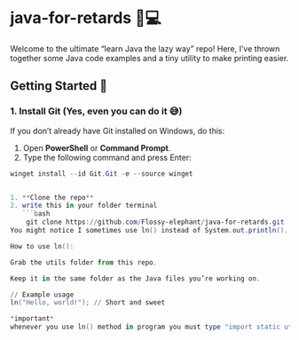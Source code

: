 # java-for-retards 🧠💻

Welcome to the ultimate “learn Java the lazy way” repo! Here, I’ve thrown together some Java code examples and a tiny utility to make printing easier.  

## Getting Started 🚀

### 1. Install Git (Yes, even you can do it 😅)

If you don’t already have Git installed on Windows, do this:

1. Open **PowerShell** or **Command Prompt**.
2. Type the following command and press Enter:

```powershell
winget install --id Git.Git -e --source winget


1. **Clone the repo**
2. write this in your folder terminal
   ```bash
    git clone https://github.com/Flossy-elephant/java-for-retards.git
You might notice I sometimes use ln() instead of System.out.println(). Why? Because typing less is life.

How to use ln():

Grab the utils folder from this repo.

Keep it in the same folder as the Java files you’re working on.

// Example usage
ln("Hello, world!"); // Short and sweet

*important*
whenever you use ln() method in program you must type "import static utils.print.*" on the very first line of the file. 
